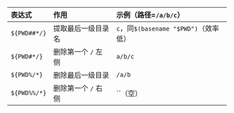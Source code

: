 | 表达式       | 作用                | 示例（路径=`/a/b/c`）                 |
| :----------- | :------------------ | :------------------------------------ |
| `${PWD##*/}` | 提取最后一级目录名  | `c`，同`$(basename "$PWD")`（效率低） |
| `${PWD#*/}`  | 删除第一个 `/` 左侧 | `a/b/c`                               |
| `${PWD%/*}`  | 删除最后一级目录    | `/a/b`                                |
| `${PWD%%/*}` | 删除第一个 `/` 右侧 | ``（空）                              |